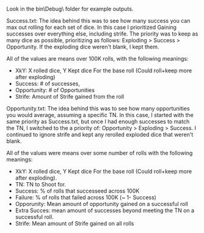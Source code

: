 Look in the bin\Debug\ folder for example outputs.

Success.txt:
The idea behind this was to see how many success you can max out rolling for each set of dice.  In this case I prioritized Gaining successes over everything else, including strife.  The priority was to keep as many dice as possible, prioritizing as follows: Exploding > Success > Opportunity.  If the exploding dice weren't blank, I kept them.

All of the values are means over 100K rolls, with the following meanings:
 - XkY: X rolled dice, Y Kept dice For the base roll (Could roll+keep more after exploding)
 - Success: # of successes, 
 - Opportunity: # of Opportunities
 - Strife: Amount of Strife gained from the roll
 
 
 
Opportunity.txt:
The idea behind this was to see how many opportunities you would average, assuming a specific TN.  In this case, I started with the same priority as Success.txt, but once I had enough successes to match the TN, I switched to the a priority of: Opportunity > Exploding > Success.  I continued to ignore strife and kept any rerolled exploded dice that weren't blank.
 
All of the values were means over some number of rolls with the following meanings:
- XkY: X rolled dice, Y Kept dice For the base roll (Could roll+keep more after exploding).  
- TN: TN to Shoot for.
- Success: % of rolls that successeed across 100K
- Failure: % of rolls that failed across 100K (~ 1- Success)
- Opporunity: Mean amount of opportunity gained on a successful roll
- Extra Succes: mean amount of successes beyond meeting the TN on a successful roll.
- Strife: Mean amount of Strife gained on all rolls

